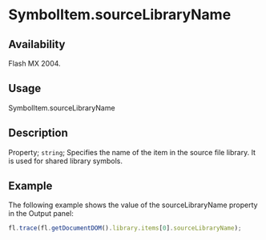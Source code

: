 # SymbolItem.sourceLibraryName

## Availability

Flash MX 2004.

## Usage

SymbolItem.sourceLibraryName

## Description

Property; `string`; Specifies the name of the item in the source file library. It is used for shared library symbols.

## Example

The following example shows the value of the sourceLibraryName property in the Output panel:

```javascript
fl.trace(fl.getDocumentDOM().library.items[0].sourceLibraryName);
```
